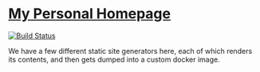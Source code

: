 # [My Personal Homepage](https://www.corylogan.com)

[![Build Status](https://drone.flirtmoji.co/api/badges/counterbeing/corylogan_com/status.svg)](https://drone.flirtmoji.co/counterbeing/corylogan_com)

We have a few different static site generators here, each of which renders its contents, and then gets dumped into a custom docker image.

